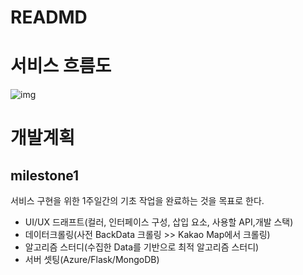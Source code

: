 # READMD
# 서비스 흐름도
![img](https://img1.daumcdn.net/thumb/R1280x0/?scode=mtistory2&fname=https%3A%2F%2Fblog.kakaocdn.net%2Fdn%2FcRrvfE%2FbtqTqIZGj4d%2F2DTtOrCS677WFCxmxWMR9K%2Fimg.png)

# 개발계획
## milestone1
서비스 구현을 위한 1주일간의 기초 작업을 완료하는 것을 목표로 한다.
* UI/UX 드래프트(컬러, 인터페이스 구성, 삽입 요소, 사용할 API,개발 스택)
* 데이터크롤링(사전 BackData 크롤링 >> Kakao Map에서 크롤링)
* 알고리즘 스터디(수집한 Data를 기반으로 최적 알고리즘 스터디)
* 서버 셋팅(Azure/Flask/MongoDB)
